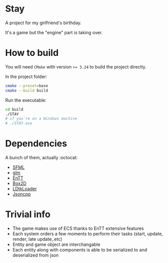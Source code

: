 # Stay

A project for my girlfriend's birthday.

It's a game but the "engine" part is taking over.

# How to build
You will need `CMake` with version `>= 3.24` to build the project directly.

In the project folder:
```bash
cmake --preset=base
cmake --build build
```
Run the executable:
```bash
cd build
./STAY
# if you're on a Windows machine
# ./STAY.exe
```

# Dependencies

A bunch of them, actually :octocat:
* [SFML](https://github.com/SFML/SFML)
* [glm](https://github.com/g-truc/glm)
* [EnTT](https://github.com/skypjack/entt)
* [Box2D](https://github.com/erincatto/box2d)
* [LDtkLoader](https://github.com/Madour/LDtkLoader)
* [Jsoncpp](https://github.com/open-source-parsers/jsoncpp)

# Trivial info

* The game makes use of ECS thanks to EnTT extensive features
* Each system orders a few moments to perform their tasks (start, update, render, late update,.etc)
* Entity and game object are interchangable
* Each entity along with components is able to be serialized to and deserialized from json
